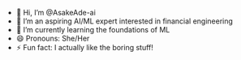- 👋 Hi, I’m @AsakeAde-ai
- 👀 I’m an aspiring AI/ML expert interested in financial engineering
- 🌱 I’m currently learning the foundations of ML
- 😄 Pronouns: She/Her
- ⚡ Fun fact: I actually like the boring stuff!

<!---
AsakeAde-ai/AsakeAde-ai is a ✨ special ✨ repository because its `README.md` (this file) appears on your GitHub profile.
You can click the Preview link to take a look at your changes.
--->
